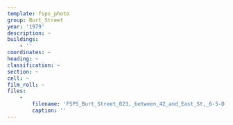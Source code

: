 ```yaml
---
template: fsps_photo
group: Burt_Street
year: '1979'
description: ~
buildings:
    - ''
coordinates: ~
heading: ~
classification: ~
section: ~
cell: ~
film_roll: ~
files:
    -
        filename: 'FSPS_Burt_Street_023,_between_42_and_East_St,_6-5-D,_1979.png'
        caption: ''
---
```

